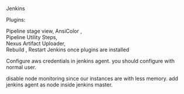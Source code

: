Jenkins

Plugins:



Pipeline stage view, 
AnsiColor ,  
Pipeline Utility Steps,  
Nexus Artifact Uploader,  
Rebuild , 
Restart Jenkins once plugins are installed

Configure aws credentials in jenkins agent. you should configure with normal user.

disable node monitoring since our instances are with less memory. add jenkins agent as node inside jenkins master.